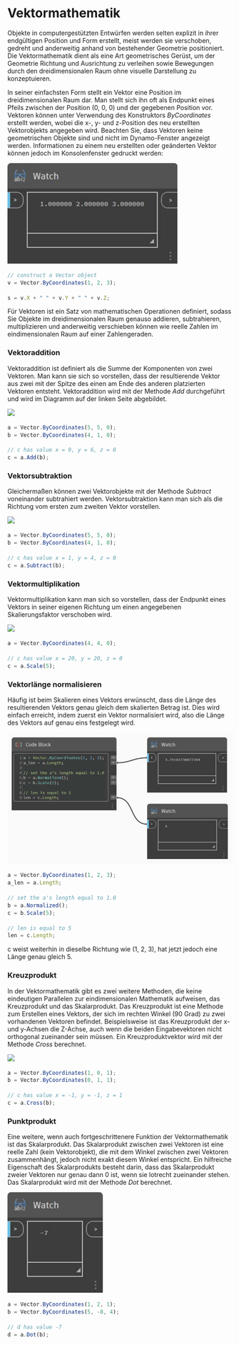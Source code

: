 # Vektormathematik

Objekte in computergestützten Entwürfen werden selten explizit in ihrer endgültigen Position und Form erstellt, meist werden sie verschoben, gedreht und anderweitig anhand von bestehender Geometrie positioniert. Die Vektormathematik dient als eine Art geometrisches Gerüst, um der Geometrie Richtung und Ausrichtung zu verleihen sowie Bewegungen durch den dreidimensionalen Raum ohne visuelle Darstellung zu konzeptuieren.

In seiner einfachsten Form stellt ein Vektor eine Position im dreidimensionalen Raum dar. Man stellt sich ihn oft als Endpunkt eines Pfeils zwischen der Position (0, 0, 0) und der gegebenen Position vor. Vektoren können unter Verwendung des Konstruktors _ByCoordinates_ erstellt werden, wobei die x-, y- und z-Position des neu erstellten Vektorobjekts angegeben wird. Beachten Sie, dass Vektoren keine geometrischen Objekte sind und nicht im Dynamo-Fenster angezeigt werden. Informationen zu einem neu erstellten oder geänderten Vektor können jedoch im Konsolenfenster gedruckt werden:

![](<../images/8-2/3/vector math 01.jpg>)

```js
// construct a Vector object
v = Vector.ByCoordinates(1, 2, 3);

s = v.X + " " + v.Y + " " + v.Z;
```

Für Vektoren ist ein Satz von mathematischen Operationen definiert, sodass Sie Objekte im dreidimensionalen Raum genauso addieren, subtrahieren, multiplizieren und anderweitig verschieben können wie reelle Zahlen im eindimensionalen Raum auf einer Zahlengeraden.

### Vektoraddition

Vektoraddition ist definiert als die Summe der Komponenten von zwei Vektoren. Man kann sie sich so vorstellen, dass der resultierende Vektor aus zwei mit der Spitze des einen am Ende des anderen platzierten Vektoren entsteht. Vektoraddition wird mit der Methode _Add_ durchgeführt und wird im Diagramm auf der linken Seite abgebildet.

![](../images/8-2/3/VectorMath\_02.png)

```js
a = Vector.ByCoordinates(5, 5, 0);
b = Vector.ByCoordinates(4, 1, 0);

// c has value x = 9, y = 6, z = 0
c = a.Add(b);
```

### Vektorsubtraktion

Gleichermaßen können zwei Vektorobjekte mit der Methode _Subtract_ voneinander subtrahiert werden. Vektorsubtraktion kann man sich als die Richtung vom ersten zum zweiten Vektor vorstellen.

![](../images/8-2/3/VectorMath\_03.png)

```js
a = Vector.ByCoordinates(5, 5, 0);
b = Vector.ByCoordinates(4, 1, 0);

// c has value x = 1, y = 4, z = 0
c = a.Subtract(b);
```

### Vektormultiplikation

Vektormultiplikation kann man sich so vorstellen, dass der Endpunkt eines Vektors in seiner eigenen Richtung um einen angegebenen Skalierungsfaktor verschoben wird.

![](../images/8-2/3/VectorMath\_04.png)

```js
a = Vector.ByCoordinates(4, 4, 0);

// c has value x = 20, y = 20, z = 0
c = a.Scale(5);
```

### Vektorlänge normalisieren

Häufig ist beim Skalieren eines Vektors erwünscht, dass die Länge des resultierenden Vektors genau gleich dem skalierten Betrag ist. Dies wird einfach erreicht, indem zuerst ein Vektor normalisiert wird, also die Länge des Vektors auf genau eins festgelegt wird.

![](<../images/8-2/3/vector math 05.jpg>)

```js
a = Vector.ByCoordinates(1, 2, 3);
a_len = a.Length;

// set the a's length equal to 1.0
b = a.Normalized();
c = b.Scale(5);

// len is equal to 5
len = c.Length;
```

c weist weiterhin in dieselbe Richtung wie (1, 2, 3), hat jetzt jedoch eine Länge genau gleich 5.

### Kreuzprodukt

In der Vektormathematik gibt es zwei weitere Methoden, die keine eindeutigen Parallelen zur eindimensionalen Mathematik aufweisen, das Kreuzprodukt und das Skalarprodukt. Das Kreuzprodukt ist eine Methode zum Erstellen eines Vektors, der sich im rechten Winkel (90 Grad) zu zwei vorhandenen Vektoren befindet. Beispielsweise ist das Kreuzprodukt der x- und y-Achsen die Z-Achse, auch wenn die beiden Eingabevektoren nicht orthogonal zueinander sein müssen. Ein Kreuzproduktvektor wird mit der Methode _Cross_ berechnet.

![](../images/8-2/3/VectorMath\_06.png)

```js
a = Vector.ByCoordinates(1, 0, 1);
b = Vector.ByCoordinates(0, 1, 1);

// c has value x = -1, y = -1, z = 1
c = a.Cross(b);
```

### Punktprodukt

Eine weitere, wenn auch fortgeschrittenere Funktion der Vektormathematik ist das Skalarprodukt. Das Skalarprodukt zwischen zwei Vektoren ist eine reelle Zahl (kein Vektorobjekt), die mit dem Winkel zwischen zwei Vektoren zusammenhängt, jedoch nicht exakt diesem Winkel entspricht. Ein hilfreiche Eigenschaft des Skalarprodukts besteht darin, dass das Skalarprodukt zweier Vektoren nur genau dann 0 ist, wenn sie lotrecht zueinander stehen. Das Skalarprodukt wird mit der Methode _Dot_ berechnet.

![](<../images/8-2/3/vector math 07.jpg>)

```js
a = Vector.ByCoordinates(1, 2, 1);
b = Vector.ByCoordinates(5, -8, 4);

// d has value -7
d = a.Dot(b);
```
